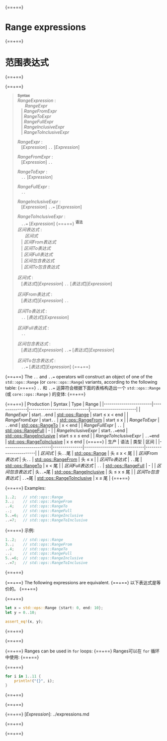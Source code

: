{==+==}
# Range expressions
{==+==}
# 范围表达式
{==+==}


{==+==}
> **<sup>Syntax</sup>**\
> _RangeExpression_ :\
> &nbsp;&nbsp; &nbsp;&nbsp; _RangeExpr_\
> &nbsp;&nbsp; | _RangeFromExpr_\
> &nbsp;&nbsp; | _RangeToExpr_\
> &nbsp;&nbsp; | _RangeFullExpr_\
> &nbsp;&nbsp; | _RangeInclusiveExpr_\
> &nbsp;&nbsp; | _RangeToInclusiveExpr_
>
> _RangeExpr_ :\
> &nbsp;&nbsp; [_Expression_] `..` [_Expression_]
>
> _RangeFromExpr_ :\
> &nbsp;&nbsp; [_Expression_] `..`
>
> _RangeToExpr_ :\
> &nbsp;&nbsp; `..` [_Expression_]
>
> _RangeFullExpr_ :\
> &nbsp;&nbsp; `..`
>
> _RangeInclusiveExpr_ :\
> &nbsp;&nbsp; [_Expression_] `..=` [_Expression_]
>
> _RangeToInclusiveExpr_ :\
> &nbsp;&nbsp; `..=` [_Expression_]
{==+==}
> **<sup>语法</sup>**\
> _区间表达式_ :\
> &nbsp;&nbsp; &nbsp;&nbsp; _区间式_\
> &nbsp;&nbsp; | _区间From表达式_\
> &nbsp;&nbsp; | _区间To表达式_\
> &nbsp;&nbsp; | _区间Full表达式_\
> &nbsp;&nbsp; | _区间包含表达式_\
> &nbsp;&nbsp; | _区间To包含表达式_
>
> _区间式_ :\
> &nbsp;&nbsp; [_表达式_][_Expression_] `..` [_表达式_][_Expression_]
>
> _区间From表达式_ :\
> &nbsp;&nbsp; [_表达式_][_Expression_] `..`
>
> _区间To表达式_ :\
> &nbsp;&nbsp; `..` [_表达式_][_Expression_]
>
> _区间Full表达式_ :\
> &nbsp;&nbsp; `..`
>
> _区间包含表达式_ :\
> &nbsp;&nbsp; [_表达式_][_Expression_] `..=` [_表达式_][_Expression_]
>
> _区间To包含表达式_ :\
> &nbsp;&nbsp; `..=` [_表达式_][_Expression_]
{==+==}


{==+==}
The `..` and `..=` operators will construct an object of one of the `std::ops::Range` (or `core::ops::Range`) variants, according to the following table:
{==+==}
`..` 和 `..=` 运算符会根据下面的表格构造出一个 `std::ops::Range` (或 `core::ops::Range` ) 的变体:
{==+==}


{==+==}
| Production             | Syntax        | Type                         | Range                 |
|------------------------|---------------|------------------------------|-----------------------|
| _RangeExpr_            | start`..`end  | [std::ops::Range]            | start &le; x &lt; end |
| _RangeFromExpr_        | start`..`     | [std::ops::RangeFrom]        | start &le; x          |
| _RangeToExpr_          | `..`end       | [std::ops::RangeTo]          |            x &lt; end |
| _RangeFullExpr_        | `..`          | [std::ops::RangeFull]        |            -          |
| _RangeInclusiveExpr_   | start`..=`end | [std::ops::RangeInclusive]   | start &le; x &le; end |
| _RangeToInclusiveExpr_ | `..=`end      | [std::ops::RangeToInclusive] |            x &le; end |
{==+==}
| 生产                | 语法           | 类型                      | 区间                  |
|------------------------|---------------|------------------------------|-----------------------|
| _区间式_            | 头`..`尾  | [std::ops::Range]            | 头 ≤ x < 尾      |
| _区间From表达式_        | 头`..`     | [std::ops::RangeFrom]        | 头 ≤ x            |
| _区间To表达式_          | `..`尾       | [std::ops::RangeTo]          |            x < 尾   |
| _区间Full表达式_        | `..`          | [std::ops::RangeFull]        |            -         |
| _区间包含表达式_   | 头`..=`尾 | [std::ops::RangeInclusive]   | 头 ≤ x ≤ 尾      |
| _区间To包含表达式_ | `..=`尾      | [std::ops::RangeToInclusive] |            x ≤ 尾   |
{==+==}


{==+==}
Examples:

```rust
1..2;   // std::ops::Range
3..;    // std::ops::RangeFrom
..4;    // std::ops::RangeTo
..;     // std::ops::RangeFull
5..=6;  // std::ops::RangeInclusive
..=7;   // std::ops::RangeToInclusive
```
{==+==}
示例:

```rust
1..2;   // std::ops::Range
3..;    // std::ops::RangeFrom
..4;    // std::ops::RangeTo
..;     // std::ops::RangeFull
5..=6;  // std::ops::RangeInclusive
..=7;   // std::ops::RangeToInclusive
```
{==+==}


{==+==}
The following expressions are equivalent.
{==+==}
以下表达式是等价的。
{==+==}


{==+==}
```rust
let x = std::ops::Range {start: 0, end: 10};
let y = 0..10;

assert_eq!(x, y);
```
{==+==}

{==+==}


{==+==}
Ranges can be used in `for` loops:
{==+==}
Ranges可以在 `for` 循环中使用:
{==+==}


{==+==}
```rust
for i in 1..11 {
    println!("{}", i);
}
```
{==+==}

{==+==}


{==+==}
[_Expression_]: ../expressions.md

[std::ops::Range]: https://doc.rust-lang.org/std/ops/struct.Range.html
[std::ops::RangeFrom]: https://doc.rust-lang.org/std/ops/struct.RangeFrom.html
[std::ops::RangeTo]: https://doc.rust-lang.org/std/ops/struct.RangeTo.html
[std::ops::RangeFull]: https://doc.rust-lang.org/std/ops/struct.RangeFull.html
[std::ops::RangeInclusive]: https://doc.rust-lang.org/std/ops/struct.RangeInclusive.html
[std::ops::RangeToInclusive]: https://doc.rust-lang.org/std/ops/struct.RangeToInclusive.html
{==+==}

{==+==}